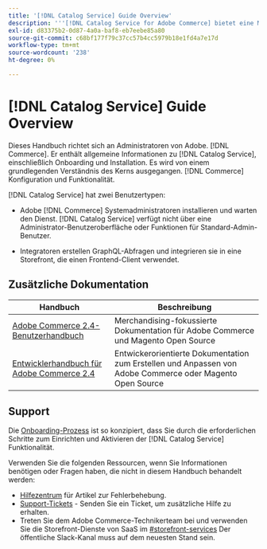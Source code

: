 ```yaml
---
title: '[!DNL Catalog Service] Guide Overview'
description: '''[!DNL Catalog Service for Adobe Commerce] bietet eine Möglichkeit, den Inhalt von Produktansichtsseiten und Produktlistenseiten schneller abzurufen als die nativen Adobe Commerce GraphQL-Abfragen."'
exl-id: d83375b2-0d87-4a0a-baf8-eb7eebe85a80
source-git-commit: c68bf177f79c37cc57b4cc5979b18e1fd4a7e17d
workflow-type: tm+mt
source-wordcount: '238'
ht-degree: 0%

---
```


# [!DNL Catalog Service] Guide Overview

Dieses Handbuch richtet sich an Administratoren von Adobe. [!DNL Commerce]. Er enthält allgemeine Informationen zu [!DNL Catalog Service], einschließlich Onboarding und Installation. Es wird von einem grundlegenden Verständnis des Kerns ausgegangen. [!DNL Commerce] Konfiguration und Funktionalität.

[!DNL Catalog Service] hat zwei Benutzertypen:

* Adobe [!DNL Commerce] Systemadministratoren installieren und warten den Dienst. [!DNL Catalog Service] verfügt nicht über eine Administrator-Benutzeroberfläche oder Funktionen für Standard-Admin-Benutzer.

* Integratoren erstellen GraphQL-Abfragen und integrieren sie in eine Storefront, die einen Frontend-Client verwendet.

## Zusätzliche Dokumentation

| Handbuch | Beschreibung |
|------ | ----------- |
| [Adobe Commerce 2.4-Benutzerhandbuch](https://experienceleague.adobe.com/docs/commerce.html) | Merchandising-fokussierte Dokumentation für Adobe Commerce und Magento Open Source |
| [Entwicklerhandbuch für Adobe Commerce 2.4](https://developer.adobe.com/commerce/docs) | Entwickerorientierte Dokumentation zum Erstellen und Anpassen von Adobe Commerce oder Magento Open Source |

## Support

Die [Onboarding-Prozess](https://experienceleague.adobe.com/docs/commerce-merchant-services/catalog-service/installation.html) ist so konzipiert, dass Sie durch die erforderlichen Schritte zum Einrichten und Aktivieren der [!DNL Catalog Service] Funktionalität.

Verwenden Sie die folgenden Ressourcen, wenn Sie Informationen benötigen oder Fragen haben, die nicht in diesem Handbuch behandelt werden:

* [Hilfezentrum](https://experienceleague.adobe.com/docs/commerce-knowledge-base/kb/overview.html) für Artikel zur Fehlerbehebung.
* [Support-Tickets](https://experienceleague.adobe.com/docs/commerce-knowledge-base/kb/help-center-guide/magento-help-center-user-guide.html#submit-ticket) - Senden Sie ein Ticket, um zusätzliche Hilfe zu erhalten.
* Treten Sie dem Adobe Commerce-Technikerteam bei und verwenden Sie die Storefront-Dienste von SaaS im [#storefront-services](https://magentocommeng.slack.com/archives/C03HVPG8RS4) Der öffentliche Slack-Kanal muss auf dem neuesten Stand sein.
